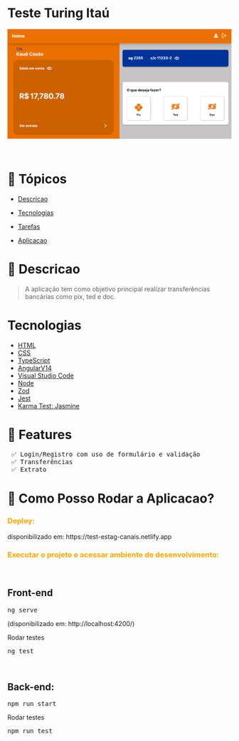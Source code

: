 <h1>Teste Turing Itaú</h1>

![image](./angular-teste-estag-canais/src/assets/image/preview.png)

</br>

# 📌 Tópicos

<!--ts-->

- [Descricao](#-Descricao)
- [Tecnologias](#-Tecnologias)
- [Tarefas](#-Features)
- [Aplicacao](#-Como-Posso-Rodar-a-Aplicacao?)
  
  <!--te-->

# 📄 Descricao

> A aplicação tem como objetivo principal realizar transferências bancárias como pix, ted e doc.

# Tecnologias

- [HTML](https://developer.mozilla.org/en-US/docs/Web/HTML)
- [CSS](https://developer.mozilla.org/pt-BR/docs/Web/CSS)
- [TypeScript](https://www.typescriptlang.org)
- [AngularV14](https://angular.io/)
- [Visual Studio Code](https://code.visualstudio.com/)
- [Node](https://nodejs.org/en/)
- [Zod](https://zod.dev/)
- [Jest](https://jestjs.io/pt-BR/) 
- [Karma Test: Jasmine](https://jasmine.github.io/)

# 🎯 Features

<pre>
 ✅ Login/Registro com uso de formulário e validação
 ✅ Transferências
 ✅ Extrato
</pre>

# 📑 Como Posso Rodar a Aplicacao?

<h3 style='color: orange'>Deploy:</h3>
disponibilizado em: https://test-estag-canais.netlify.app

<br/>
<h3 style='color: orange'>Executar o projeto e acessar ambiente de desenvolvimento:</h3>
<br/>
<h2>Front-end</h2>
<pre>ng serve
</pre>
(disponibilizado em: http://localhost:4200/)

<br/> 
<p>Rodar testes</p>
<pre>ng test</pre>
<br/>
<h2>Back-end:</h2>  
<pre>npm run start</pre>
<p>Rodar testes</p>
<pre>npm run test</pre> 
